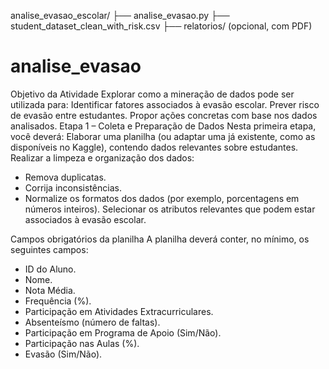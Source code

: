 analise_evasao_escolar/
  ├── analise_evasao.py
  ├── student_dataset_clean_with_risk.csv
  ├── relatorios/ (opcional, com PDF)



# analise_evasao
Objetivo da Atividade Explorar como a mineração de dados pode ser utilizada para: Identificar fatores associados à evasão escolar. Prever risco de evasão entre estudantes. Propor ações concretas com base nos dados analisados.
Etapa 1 – Coleta e Preparação de Dados
Nesta primeira etapa, você deverá:
Elaborar uma planilha (ou adaptar uma já existente, como as disponíveis no Kaggle), contendo dados relevantes sobre estudantes.
Realizar a limpeza e organização dos dados:
- Remova duplicatas.
- Corrija inconsistências.
- Normalize os formatos dos dados (por exemplo, porcentagens em números inteiros).
Selecionar os atributos relevantes que podem estar associados à evasão escolar.

Campos obrigatórios da planilha
A planilha deverá conter, no mínimo, os seguintes campos:
- ID do Aluno.
- Nome.
- Nota Média.
- Frequência (%).
- Participação em Atividades Extracurriculares.
- Absenteísmo (número de faltas).
- Participação em Programa de Apoio (Sim/Não).
- Participação nas Aulas (%).
- Evasão (Sim/Não).


